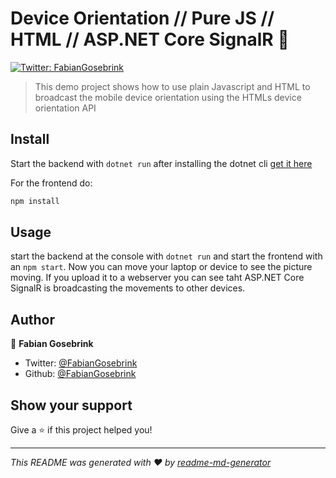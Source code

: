 # Device Orientation // Pure JS // HTML // ASP.NET Core SignalR 👋
[![Twitter: FabianGosebrink](https://img.shields.io/twitter/follow/FabianGosebrink.svg?style=social)](https://twitter.com/FabianGosebrink)

> This demo project shows how to use plain Javascript and HTML to broadcast the mobile device orientation using the HTMLs device orientation API

## Install

Start the backend with `dotnet run` after installing the dotnet cli [get it here](https://dotnet.microsoft.com/)

For the frontend do:

```sh
npm install
```

## Usage

start the backend at the console with `dotnet run` and start the frontend with an `npm start`. Now you can move your laptop or device to see the picture moving. If you upload it to a webserver you can see taht ASP.NET Core SignalR is broadcasting the movements to other devices.

## Author

👤 **Fabian Gosebrink**

* Twitter: [@FabianGosebrink](https://twitter.com/FabianGosebrink)
* Github: [@FabianGosebrink](https://github.com/FabianGosebrink)

## Show your support

Give a ⭐️ if this project helped you!


***
_This README was generated with ❤️ by [readme-md-generator](https://github.com/kefranabg/readme-md-generator)_